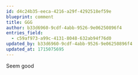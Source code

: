 ```yaml
---
id: d4c24b35-eeca-4216-a29f-4292518ef59e
blueprint: comment
title: GGG
author: b33d6960-9cdf-4abb-9526-9e06250896f4
entries_field:
  - c59af973-a99c-4131-8048-632ab94f76d0
updated_by: b33d6960-9cdf-4abb-9526-9e06250896f4
updated_at: 1715075695
---
```

Seem good